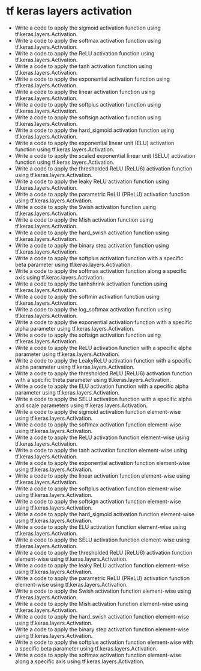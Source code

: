 # tf keras layers activation

- Write a code to apply the sigmoid activation function using tf.keras.layers.Activation.
- Write a code to apply the softmax activation function using tf.keras.layers.Activation.
- Write a code to apply the ReLU activation function using tf.keras.layers.Activation.
- Write a code to apply the tanh activation function using tf.keras.layers.Activation.
- Write a code to apply the exponential activation function using tf.keras.layers.Activation.
- Write a code to apply the linear activation function using tf.keras.layers.Activation.
- Write a code to apply the softplus activation function using tf.keras.layers.Activation.
- Write a code to apply the softsign activation function using tf.keras.layers.Activation.
- Write a code to apply the hard_sigmoid activation function using tf.keras.layers.Activation.
- Write a code to apply the exponential linear unit (ELU) activation function using tf.keras.layers.Activation.
- Write a code to apply the scaled exponential linear unit (SELU) activation function using tf.keras.layers.Activation.
- Write a code to apply the thresholded ReLU (ReLU6) activation function using tf.keras.layers.Activation.
- Write a code to apply the leaky ReLU activation function using tf.keras.layers.Activation.
- Write a code to apply the parametric ReLU (PReLU) activation function using tf.keras.layers.Activation.
- Write a code to apply the Swish activation function using tf.keras.layers.Activation.
- Write a code to apply the Mish activation function using tf.keras.layers.Activation.
- Write a code to apply the hard_swish activation function using tf.keras.layers.Activation.
- Write a code to apply the binary step activation function using tf.keras.layers.Activation.
- Write a code to apply the softplus activation function with a specific beta parameter using tf.keras.layers.Activation.
- Write a code to apply the softmax activation function along a specific axis using tf.keras.layers.Activation.
- Write a code to apply the tanhshrink activation function using tf.keras.layers.Activation.
- Write a code to apply the softmin activation function using tf.keras.layers.Activation.
- Write a code to apply the log_softmax activation function using tf.keras.layers.Activation.
- Write a code to apply the exponential activation function with a specific alpha parameter using tf.keras.layers.Activation.
- Write a code to apply the softsign activation function using tf.keras.layers.Activation.
- Write a code to apply the ReLU activation function with a specific alpha parameter using tf.keras.layers.Activation.
- Write a code to apply the LeakyReLU activation function with a specific alpha parameter using tf.keras.layers.Activation.
- Write a code to apply the thresholded ReLU (ReLU6) activation function with a specific theta parameter using tf.keras.layers.Activation.
- Write a code to apply the ELU activation function with a specific alpha parameter using tf.keras.layers.Activation.
- Write a code to apply the SELU activation function with a specific alpha and scale parameters using tf.keras.layers.Activation.
- Write a code to apply the sigmoid activation function element-wise using tf.keras.layers.Activation.
- Write a code to apply the softmax activation function element-wise using tf.keras.layers.Activation.
- Write a code to apply the ReLU activation function element-wise using tf.keras.layers.Activation.
- Write a code to apply the tanh activation function element-wise using tf.keras.layers.Activation.
- Write a code to apply the exponential activation function element-wise using tf.keras.layers.Activation.
- Write a code to apply the linear activation function element-wise using tf.keras.layers.Activation.
- Write a code to apply the softplus activation function element-wise using tf.keras.layers.Activation.
- Write a code to apply the softsign activation function element-wise using tf.keras.layers.Activation.
- Write a code to apply the hard_sigmoid activation function element-wise using tf.keras.layers.Activation.
- Write a code to apply the ELU activation function element-wise using tf.keras.layers.Activation.
- Write a code to apply the SELU activation function element-wise using tf.keras.layers.Activation.
- Write a code to apply the thresholded ReLU (ReLU6) activation function element-wise using tf.keras.layers.Activation.
- Write a code to apply the leaky ReLU activation function element-wise using tf.keras.layers.Activation.
- Write a code to apply the parametric ReLU (PReLU) activation function element-wise using tf.keras.layers.Activation.
- Write a code to apply the Swish activation function element-wise using tf.keras.layers.Activation.
- Write a code to apply the Mish activation function element-wise using tf.keras.layers.Activation.
- Write a code to apply the hard_swish activation function element-wise using tf.keras.layers.Activation.
- Write a code to apply the binary step activation function element-wise using tf.keras.layers.Activation.
- Write a code to apply the softplus activation function element-wise with a specific beta parameter using tf.keras.layers.Activation.
- Write a code to apply the softmax activation function element-wise along a specific axis using tf.keras.layers.Activation.